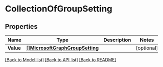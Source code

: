 # CollectionOfGroupSetting

## Properties

Name | Type | Description | Notes
------------ | ------------- | ------------- | -------------
**Value** | [**[]MicrosoftGraphGroupSetting**](microsoft.graph.groupSetting.md) |  | [optional] 

[[Back to Model list]](../README.md#documentation-for-models) [[Back to API list]](../README.md#documentation-for-api-endpoints) [[Back to README]](../README.md)


